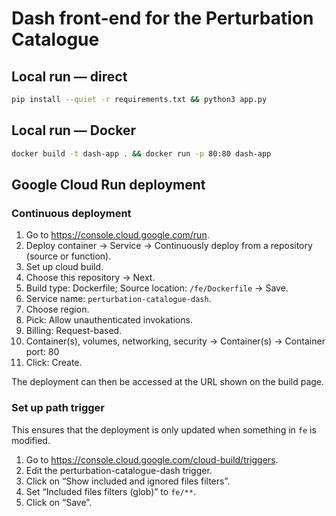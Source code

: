 # Dash front-end for the Perturbation Catalogue

## Local run — direct
```bash
pip install --quiet -r requirements.txt && python3 app.py
```

## Local run — Docker
```bash
docker build -t dash-app . && docker run -p 80:80 dash-app
```

## Google Cloud Run deployment

### Continuous deployment

1. Go to https://console.cloud.google.com/run.
1. Deploy container → Service → Continuously deploy from a repository (source or function).
1. Set up cloud build.
1. Choose this repository → Next.
1. Build type: Dockerfile; Source location: `/fe/Dockerfile` → Save.
1. Service name: `perturbation-catalogue-dash`.
1. Choose region.
1. Pick: Allow unauthenticated invokations.
1. Billing: Request-based.
1. Container(s), volumes, networking, security → Container(s) → Container port: 80
1. Click: Create.

The deployment can then be accessed at the URL shown on the build page.

### Set up path trigger

This ensures that the deployment is only updated when something in `fe` is modified.

1. Go to https://console.cloud.google.com/cloud-build/triggers.
1. Edit the perturbation-catalogue-dash trigger.
1. Click on “Show included and ignored files filters”.
1. Set “Included files filters (glob)” to `fe/**`.
1. Click on “Save”.
